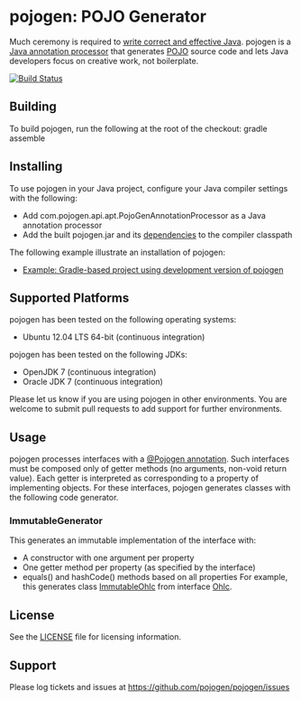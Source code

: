 # pojogen: POJO Generator

Much ceremony is required to [write correct and effective Java](https://github.com/mgp/book-notes/blob/master/effective-java-2nd-edition.markdown).
pojogen is a [Java annotation processor](http://docs.oracle.com/javase/7/docs/api/javax/annotation/processing/Processor.html) that generates [POJO](http://en.wikipedia.org/wiki/Plain_Old_Java_Object) source code and lets Java developers focus on creative work, not boilerplate.

[![Build Status](https://travis-ci.org/pojogen/pojogen.svg?branch=master)](https://travis-ci.org/pojogen/pojogen)

## Building
To build pojogen, run the following at the root of the checkout:
    gradle assemble
    
## Installing
To use pojogen in your Java project, configure your Java compiler settings with the following:
* Add com.pojogen.api.apt.PojoGenAnnotationProcessor as a Java annotation processor
* Add the built pojogen.jar and its [dependencies](build.gradle) to the compiler classpath

The following example illustrate an installation of pojogen:
* [Example: Gradle-based project using development version of pojogen](https://github.com/pojogen/pojogen-example-gradle-dev)

## Supported Platforms

pojogen has been tested on the following operating systems:
* Ubuntu 12.04 LTS 64-bit (continuous integration)

pojogen has been tested on the following JDKs:
* OpenJDK 7 (continuous integration)
* Oracle JDK 7 (continuous integration)

Please let us know if you are using pojogen in other environments. You are welcome to submit pull requests to add support for further environments.

## Usage
pojogen processes interfaces with a [@Pojogen annotation](src/main/java/com/pojogen/api/annotation/PojoGen.java). Such interfaces must be composed only of getter methods (no arguments, non-void return value). Each getter is interpreted as corresponding to a property of implementing objects. For these interfaces, pojogen generates classes with the following code generator.

### ImmutableGenerator
This generates an immutable implementation of the interface with:
* A constructor with one argument per property
* One getter method per property (as specified by the interface)
* equals() and hashCode() methods based on all properties 
For example, this generates class [ImmutableOhlc](src/test/resources/com/pojogen/internal/ImmutableOhlc.java) from interface [Ohlc](src/test/resources/com/pojogen/internal/Ohlc.java).

## License

See the [LICENSE](LICENSE) file for licensing information.


## Support

Please log tickets and issues at https://github.com/pojogen/pojogen/issues
